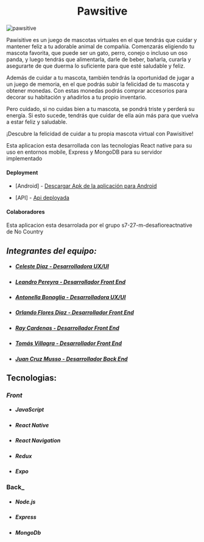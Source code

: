 <h1 style="text-align: center;">Pawsitive</h1>

<img src='https://res.cloudinary.com/ddkurzft6/image/upload/v1681840624/pawsitive/Pawsitive_ke6vvy.png' alt="pawsitive"/>
 <p align="center">

Pawisitive es un juego de mascotas virtuales en el que tendrás que cuidar y mantener feliz a tu adorable animal de compañía. Comenzarás eligiendo tu mascota favorita, que puede ser un gato, perro, conejo o incluso un oso panda, y luego tendrás que alimentarla, darle de beber, bañarla, curarla y asegurarte de que duerma lo suficiente para que esté saludable y feliz.

Además de cuidar a tu mascota, también tendrás la oportunidad de jugar a un juego de memoria, en el que podrás subir la felicidad de tu mascota y obtener monedas. Con estas monedas podrás comprar accesorios para decorar su habitación y añadirlos a tu propio inventario.

Pero cuidado, si no cuidas bien a tu mascota, se pondrá triste y perderá su energía. Si esto sucede, tendrás que cuidar de ella aún más para que vuelva a estar feliz y saludable.

¡Descubre la felicidad de cuidar a tu propia mascota virtual con Pawisitive!
<p>


<p>Esta aplicacion esta desarrollada con las tecnologias React native para su uso en entornos mobile, Express y MongoDB para su servidor implementado</p>
<h4>Deployment</h4>

- [Android] - [Descargar Apk de la aplicación para Android]()

- [API] - [Api deployada](https://s7-27-m-desafioreactnative-production.up.railway.app)


<h4>Colaboradores</h4>
<p>Esta aplicacion esta desarrolada por el grupo <span>s7-27-m-desafioreactnative</span> de No Country</p>

## _Integrantes del equipo:_
* ##### [Celeste Diaz - Desarrolladora UX/UI](https://www.linkedin.com/in/) #####
* ##### [Leandro Pereyra - Desarrollador Front End](https://www.linkedin.com/in/leandro-pereyra/) #####
* ##### [Antonella Bonaglia - Desarrolladora UX/UI](https://www.linkedin.com/in/) #####
* ##### [Orlando Flores Diaz - Desarrollador Front End](https://www.linkedin.com/in/orlando-flores365/) #####
* ##### [Ray Cardenas - Desarrollador Front End](https://www.linkedin.com/in/) #####
* ##### [Tomás Villagra - Desarrollador Front End](https://www.linkedin.com/in/) #####
* ##### [Juan Cruz Musso - Desarrollador Back End](https://www.linkedin.com/in/) #####

## Tecnologias:
### _Front_
* ##### JavaScript #####
* ##### React Native #####
* ##### React Navigation #####
* ##### Redux #####
* ##### Expo #####

### Back_
* ##### Node.js #####
* ##### Express #####
* ##### MongoDb #####
